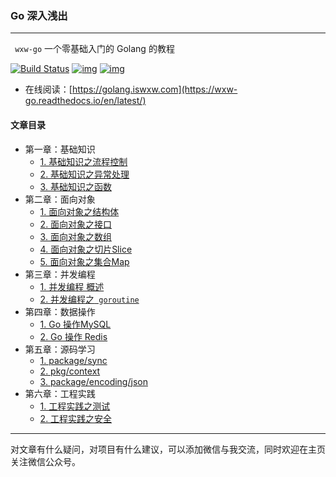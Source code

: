 ### Go 深入浅出

---

` wxw-go` 一个零基础入门的 Golang 的教程

[![Build Status](https://camo.githubusercontent.com/76946dbaecc2b71a1e7b0c8c891e8eacb93f493dc183b7b526c630a4518e78ed/68747470733a2f2f696d672e736869656c64732e696f2f62616467652f6c616e67756167652d476f6c616e672d626c75652e737667)](https://camo.githubusercontent.com/76946dbaecc2b71a1e7b0c8c891e8eacb93f493dc183b7b526c630a4518e78ed/68747470733a2f2f696d672e736869656c64732e696f2f62616467652f6c616e67756167652d476f6c616e672d626c75652e737667) [![img](https://camo.githubusercontent.com/c9a46c5b743ebe96492667c4592086351776150ac7527b01bb5c3c872f8821b1/68747470733a2f2f696d672e736869656c64732e696f2f62616467652f6672616d776f726b2d537068696e782d677265656e2e737667)](https://camo.githubusercontent.com/c9a46c5b743ebe96492667c4592086351776150ac7527b01bb5c3c872f8821b1/68747470733a2f2f696d672e736869656c64732e696f2f62616467652f6672616d776f726b2d537068696e782d677265656e2e737667) [![img](https://camo.githubusercontent.com/f377edc560b6b783d98b51bccf58e8e3895c04059e8ba9b3a1a683a9f10c993a/687474703a2f2f696d672e736869656c64732e696f2f62616467652f2545352538352541432545342542432539372545352538462542372d33306b2b2d627269676874677265656e)](https://gitee.com/wwxw/image/raw/master/wechat/FDekBM1FXHpH.jpg) 

- 在线阅读：[https://golang.iswxw.com](https://wxw-go.readthedocs.io/en/latest/) 

#### 文章目录

- 第一章：基础知识
  - [1. 基础知识之流程控制](https://wxw-go.readthedocs.io/en/dev-wxw/w01/w011_process.html)
  - [2. 基础知识之异常处理](https://wxw-go.readthedocs.io/en/dev-wxw/w01/w012_exception.html)
  - [3. 基础知识之函数](https://wxw-go.readthedocs.io/en/dev-wxw/w01/w013_function.html)
- 第二章：面向对象
  - [1. 面向对象之结构体](https://wxw-go.readthedocs.io/en/dev-wxw/w02/w021_struct.html)
  - [2. 面向对象之接口](https://wxw-go.readthedocs.io/en/dev-wxw/w02/w022_interface.html)
  - [3. 面向对象之数组](https://wxw-go.readthedocs.io/en/dev-wxw/w02/w023_array.html)
  - [4. 面向对象之切片Slice](https://wxw-go.readthedocs.io/en/dev-wxw/w02/w024_slice.html)
  - [5. 面向对象之集合Map](https://wxw-go.readthedocs.io/en/dev-wxw/w02/w025_map.html)
- 第三章：并发编程
  - [1. 并发编程 概述](https://wxw-go.readthedocs.io/en/dev-wxw/w03/w031_summary.html)
  - [2. 并发编程之` goroutine`](https://wxw-go.readthedocs.io/en/dev-wxw/w03/w032_goroutine.html)
- 第四章：数据操作
  - [1. Go 操作MySQL](https://wxw-go.readthedocs.io/en/dev-wxw/w04/w041_mysql.html)
  - [2. Go 操作 Redis](https://wxw-go.readthedocs.io/en/dev-wxw/w04/w042_redis.html)
- 第五章：源码学习
  - [1. package/sync](https://wxw-go.readthedocs.io/en/dev-wxw/w05/w051_sync.html)
  - [2. pkg/context](https://wxw-go.readthedocs.io/en/dev-wxw/w05/w052_context.html)
  - [3. package/encoding/json](https://wxw-go.readthedocs.io/en/dev-wxw/w05/w053_json.html)
- 第六章：工程实践
  - [1. 工程实践之测试](https://wxw-go.readthedocs.io/en/dev-wxw/w06/w061_test.html)
  - [2. 工程实践之安全](https://wxw-go.readthedocs.io/en/dev-wxw/w06/w062_safety.html) 

---

对文章有什么疑问，对项目有什么建议，可以添加微信与我交流，同时欢迎在主页关注微信公众号。

